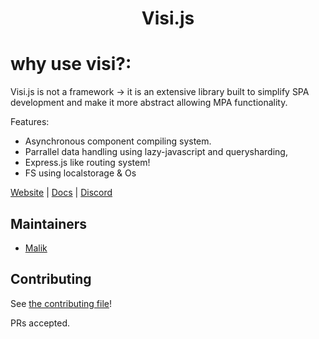  
<h1 align="center">Visi.js</h1>


#  why use visi?:

Visi.js is not a framework -> it is an extensive library built to simplify SPA development and make it more abstract allowing MPA functionality.

Features:
 
* Asynchronous component compiling system. 
* Parrallel data handling using lazy-javascript and querysharding, 
* Express.js like routing system!
* FS using localstorage & Os
 

[Website](https://postr-inc.github.io/visi.js/#/) | [Docs](https://postr-inc.gitbook.io/visi.js-docs/)
| [Discord](https://discord.gg/RGYQKENTRk)
  
 
##  Maintainers

- [Malik](https://github.com/MalikWhitten67)

##  Contributing

See [the contributing file](contributing.md)!

 
PRs accepted.

 
